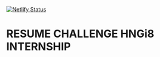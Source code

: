 [![Netlify Status](https://api.netlify.com/api/v1/badges/837f0247-e2e5-4f6e-959e-b20ebc53bd85/deploy-status)](https://app.netlify.com/sites/portofolio-challenge/deploys)

# RESUME CHALLENGE HNGi8 INTERNSHIP
